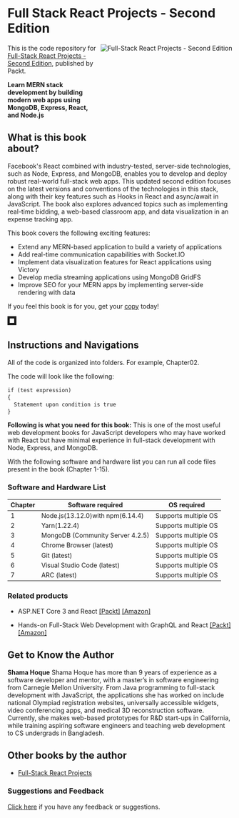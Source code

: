 # Full Stack React Projects - Second Edition


<a href="https://www.packtpub.com/web-development/full-stack-react-projects-second-edition?utm_source=github&utm_medium=repository&utm_campaign=9781839215414"><img src="https://www.packtpub.com/media/catalog/product/cache/e4d64343b1bc593f1c5348fe05efa4a6/9/7/9781839215414-original.jpeg" alt="Full-Stack React Projects - Second Edition" height="256px" align="right"></a>

This is the code repository for [Full-Stack React Projects - Second Edition](https://www.packtpub.com/web-development/full-stack-react-projects-second-edition?utm_source=github&utm_medium=repository&utm_campaign=9781839215414), published by Packt.

**Learn MERN stack development by building modern web apps using MongoDB, Express, React, and Node.js**

## What is this book about?
Facebook's React combined with industry-tested, server-side technologies, such as Node, Express, and MongoDB, enables you to develop and deploy robust real-world full-stack web apps. This updated second edition focuses on the latest versions and conventions of the technologies in this stack, along with their key features such as Hooks in React and async/await in JavaScript. The book also explores advanced topics such as implementing real-time bidding, a web-based classroom app, and data visualization in an expense tracking app.

This book covers the following exciting features: 
* Extend any MERN-based application to build a variety of applications
* Add real-time communication capabilities with Socket.IO
* Implement data visualization features for React applications using Victory
* Develop media streaming applications using MongoDB GridFS
* Improve SEO for your MERN apps by implementing server-side rendering with data

If you feel this book is for you, get your [copy](https://www.amazon.com/dp/1839215410) today!

<a href="https://www.packtpub.com/?utm_source=github&utm_medium=banner&utm_campaign=GitHubBanner"><img src="https://raw.githubusercontent.com/PacktPublishing/GitHub/master/GitHub.png" alt="https://www.packtpub.com/" border="5" /></a>

## Instructions and Navigations
All of the code is organized into folders. For example, Chapter02.

The code will look like the following:
```
if (test expression)
{
  Statement upon condition is true
}
```

**Following is what you need for this book:**
This is one of the most useful web development books for JavaScript developers who may have worked with React but have minimal experience in full-stack development with Node, Express, and MongoDB.

With the following software and hardware list you can run all code files present in the book (Chapter 1-15).

### Software and Hardware List

| Chapter  | Software required                   | OS required          |
| -------- | ------------------------------------| ---------------------|
| 1        | Node.js(13.12.0)with npm(6.14.4)    | Supports multiple OS |
| 2        | Yarn(1.22.4)                        | Supports multiple OS |
| 3        | MongoDB (Community Server 4.2.5)    | Supports multiple OS |
| 4        | Chrome Browser (latest)             | Supports multiple OS |
| 5        | Git (latest)           		         | Supports multiple OS |
| 6        | Visual Studio Code (latest)         | Supports multiple OS |
| 7        | ARC (latest)                        | Supports multiple OS |


### Related products <Other books you may enjoy>
* ASP.NET Core 3 and React [[Packt]](https://www.packtpub.com/in/web-development/asp-net-core-3-and-react?utm_source=github&utm_medium=repository&utm_campaign=9781789950229) [[Amazon]](https://www.amazon.com/dp/1789950228)

* Hands-on Full-Stack Web Development with GraphQL and React [[Packt]](https://www.packtpub.com/web-development/hands-full-stack-web-development-graphql-and-react?utm_source=github&utm_medium=repository&utm_campaign=9781789134520) [[Amazon]](https://www.amazon.com/dp/1789134528)

## Get to Know the Author
**Shama Hoque**
Shama Hoque has more than 9 years of experience as a software developer and mentor, with a master’s in software engineering from Carnegie Mellon University.
From Java programming to full-stack development with JavaScript, the applications she has worked on include national Olympiad registration websites, universally accessible widgets, video conferencing apps, and medical 3D reconstruction software.
Currently, she makes web-based prototypes for R&D start-ups in California, while training aspiring software engineers and teaching web development to CS undergrads in Bangladesh.

## Other books by the author
* [Full-Stack React Projects](https://www.packtpub.com/web-development/full-stack-react-projects?utm_source=github&utm_medium=repository&utm_campaign=9781788835534)

### Suggestions and Feedback
[Click here](https://docs.google.com/forms/d/e/1FAIpQLSdy7dATC6QmEL81FIUuymZ0Wy9vH1jHkvpY57OiMeKGqib_Ow/viewform) if you have any feedback or suggestions.

